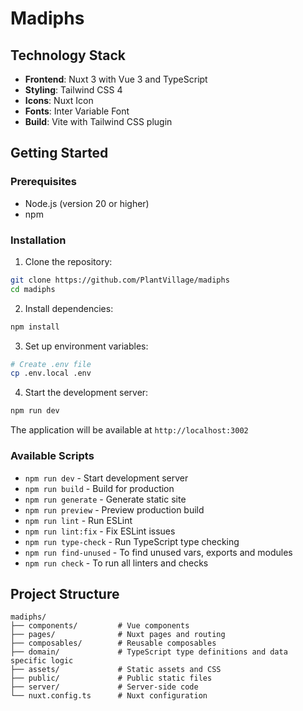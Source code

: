 # Madiphs

## Technology Stack

- **Frontend**: Nuxt 3 with Vue 3 and TypeScript
- **Styling**: Tailwind CSS 4
- **Icons**: Nuxt Icon
- **Fonts**: Inter Variable Font
- **Build**: Vite with Tailwind CSS plugin

## Getting Started

### Prerequisites

- Node.js (version 20 or higher)
- npm

### Installation

1. Clone the repository:

```bash
git clone https://github.com/PlantVillage/madiphs
cd madiphs
```

2. Install dependencies:

```bash
npm install
```

3. Set up environment variables:

```bash
# Create .env file
cp .env.local .env
```

4. Start the development server:

```bash
npm run dev
```

The application will be available at `http://localhost:3002`

### Available Scripts

- `npm run dev` - Start development server
- `npm run build` - Build for production
- `npm run generate` - Generate static site
- `npm run preview` - Preview production build
- `npm run lint` - Run ESLint
- `npm run lint:fix` - Fix ESLint issues
- `npm run type-check` - Run TypeScript type checking
- `npm run find-unused` - To find unused vars, exports and modules
- `npm run check` - To run all linters and checks

## Project Structure

```
madiphs/
├── components/         # Vue components
├── pages/              # Nuxt pages and routing
├── composables/        # Reusable composables
├── domain/             # TypeScript type definitions and data specific logic
├── assets/             # Static assets and CSS
├── public/             # Public static files
├── server/             # Server-side code
└── nuxt.config.ts      # Nuxt configuration
```

